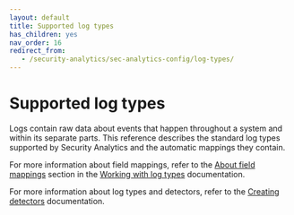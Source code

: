```yaml
---
layout: default
title: Supported log types
has_children: yes
nav_order: 16
redirect_from:
   - /security-analytics/sec-analytics-config/log-types/
---
```


# Supported log types

Logs contain raw data about events that happen throughout a system and within its separate parts. This reference describes the standard log types supported by Security Analytics and the automatic mappings they contain.

For more information about field mappings, refer to the [About field mappings]({{site.url}}{{site.baseurl}}/security-analytics/sec-analytics-config/log-types#about-field-mappings) section in the [Working with log types]({{site.url}}{{site.baseurl}}/security-analytics/sec-analytics-config/log-types/) documentation. 

For more information about log types and detectors, refer to the [Creating detectors]({{site.url}}{{site.baseurl}}/security-analytics/sec-analytics-config/detectors-config/) documentation.

